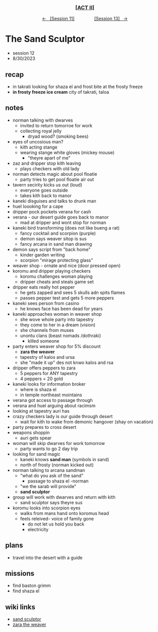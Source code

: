 <div align="center"> 
  <h3 align="center"><a href="https://github.com/h-griffin/dnd-notes/blob/main/grimmhaus/act-II" >[ACT II]</a></h3>
  <p align="center"> 
    <a href="https://github.com/h-griffin/dnd-notes/blob/main/grimmhaus/act-II/23-8-23.md" >&larr; &nbsp; [Session 11]</a>
    &nbsp;&nbsp;&nbsp;&nbsp;&nbsp;&nbsp;&nbsp;&nbsp;&nbsp;&nbsp;&nbsp;&nbsp;&nbsp;&nbsp;   
    <a href="https://github.com/h-griffin/dnd-notes/blob/main/grimmhaus/act-II/23-9-6.md" >[Session 13] &nbsp; &rarr;</a>
  </p>
</div>

# The Sand Sculptor
- session 12
- 8/30/2023  
 
## recap 
- in takrati looking for shaza el and frost bite at the frosty freeze
- **in frosty freeze ice cream**  city of takrati, taloa

## notes
- norman talking with dwarves
    - invited to return tomorroe for work
    - collecting royal jelly
        - dryad wood? (smoking bees)
- eyes of uncosious man?
    - kith acting stange
    - wearing stange white gloves (mickey mouse)
        - "theyre apart of me"
- zaz and dripper stop kith leaving
    - plays checkers with old lady
- norman detects magic about pool floatie
    - party tries to get pool floatie air out
- tavern secirity kicks us out (loud)
    - everyone goes outside
    - takes kith back to manor
- kaneki disguises and talks to drunk man
- huel loooking for a cape
- dripper pock pockets verana for cash
- verana - our desert guide goes back to manor
    - mad at dripper and wont stop for norman
- kaneki bird transforming (does not like bueng a rat)
    - fancy cocktail and scorpion (purple)
    - demon says weaver sitop is sus
    - fancy arcana in sand man drawing
- demon says script from "back home"
    - kinder garden writing 
    - scorpion "mirage protecting glass"
- weaver shop - ornate and nice (door pressed open)
- koromu and dripper playing checkers
    - koromu challenges woman playing
    - dripper cheats and steals game set
- dripper eats really hot pepper
    - he gets zapped and sees 5 skulls adn spits flames
    - passes pepper test and gets 5 more peppers
- kaneki sees person from casino
    - he knows face has been dead for years
- kaneki approaches woman in weaver shop
    - she wove whole party into tapestry
    - they come to her in a dream (vision)
    - she channels from muses
    - unontu clans (beast nomads /dothraki)
        - killed someone
- party enters weaver shop for 5% discount
    - **zara the weaver**
    - tapestry of kalos and ursa
    - she "made it up" des not knwo kalos and rsa
- dripper offers peppers to zara
    - 5 peppers for ANY tapestry
    - 4 peppers = 20 gold
- kaneki looks for information broker
    - where is shaza el
    - in temple northeast mointains
- verana got access to passage through
- verana and huel arguing about racimsm
- looking at tapestry auri has
- crazy checkers lady is our guide through desert
    - wait for kith to wake from demonic hangover (shay on vacation)
- party prepares to cross desert
- weapons shoppin
    - auri gets spear
- woman will skip dwarves for work tomorrow
    - party wants to go 2 day trip
- looking for sand magic
    - kaneki knows **sand man** (symbols in sand)
    - north of frosty (norman kicked out)
- norman talking to arcana sandman
    - "what do you ask of the sand"
        - passage to shaza el -norman
    - "we the sarab will provide"
    - **sand sculptor**
- group will work with dwarves and return with kith
    - sand sculptor says theyre sus
- koromu looks into scorpion eyes
    - walks from mans hand onto koromus head
    - feels releived- voice of family gone
        - do not let us hold you back 
        - electricity 



## plans 
- travel into the desert with a guide

## missions
- find baston grimm
- find shaza el

## wiki links   
- [sand sculptor](../lore.md#sand-sculptor)
- [zara the weaver](../lore.md#zara-the-weaver)

